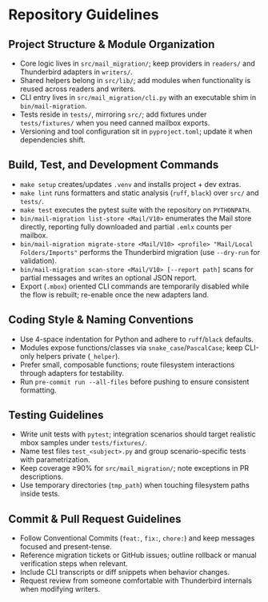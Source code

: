# Repository Guidelines

## Project Structure & Module Organization
- Core logic lives in `src/mail_migration/`; keep providers in `readers/` and Thunderbird adapters in `writers/`.
- Shared helpers belong in `src/lib/`; add modules when functionality is reused across readers and writers.
- CLI entry lives in `src/mail_migration/cli.py` with an executable shim in `bin/mail-migration`.
- Tests reside in `tests/`, mirroring `src/`; add fixtures under `tests/fixtures/` when you need canned mailbox exports.
- Versioning and tool configuration sit in `pyproject.toml`; update it when dependencies shift.

## Build, Test, and Development Commands
- `make setup` creates/updates `.venv` and installs project + dev extras.
- `make lint` runs formatters and static analysis (`ruff`, `black`) over `src/` and `tests/`.
- `make test` executes the pytest suite with the repository on `PYTHONPATH`.
- `bin/mail-migration list-store <Mail/V10>` enumerates the Mail store directly, reporting fully downloaded and partial `.emlx` counts per mailbox.
- `bin/mail-migration migrate-store <Mail/V10> <profile> "Mail/Local Folders/Imports"` performs the Thunderbird migration (use `--dry-run` for validation).
- `bin/mail-migration scan-store <Mail/V10> [--report path]` scans for partial messages and writes an optional JSON report.
- Export (`.mbox`) oriented CLI commands are temporarily disabled while the flow is rebuilt; re-enable once the new adapters land.

## Coding Style & Naming Conventions
- Use 4-space indentation for Python and adhere to `ruff`/`black` defaults.
- Modules expose functions/classes via `snake_case`/`PascalCase`; keep CLI-only helpers private (`_helper`).
- Prefer small, composable functions; route filesystem interactions through adapters for testability.
- Run `pre-commit run --all-files` before pushing to ensure consistent formatting.

## Testing Guidelines
- Write unit tests with `pytest`; integration scenarios should target realistic mbox samples under `tests/fixtures/`.
- Name test files `test_<subject>.py` and group scenario-specific tests with parametrization.
- Keep coverage ≥90% for `src/mail_migration/`; note exceptions in PR descriptions.
- Use temporary directories (`tmp_path`) when touching filesystem paths inside tests.

## Commit & Pull Request Guidelines
- Follow Conventional Commits (`feat:`, `fix:`, `chore:`) and keep messages focused and present-tense.
- Reference migration tickets or GitHub issues; outline rollback or manual verification steps when relevant.
- Include CLI transcripts or diff snippets when behavior changes.
- Request review from someone comfortable with Thunderbird internals when modifying writers.
